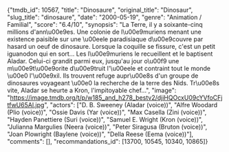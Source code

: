 {"tmdb_id": 10567, "title": "Dinosaure", "original_title": "Dinosaur", "slug_title": "dinosaure", "date": "2000-05-19", "genre": "Animation / Familial", "score": "6.4/10", "synopsis": "La Terre, il y a soixante-cinq millions d'ann\u00e9es. Une colonie de l\u00e9muriens menant une existence paisible sur une \u00eele paradisiaque d\u00e9couvre par hasard un oeuf de dinosaure. Lorsque la coquille se fissure, c'est un petit iguanodon qui en sort... Les l\u00e9muriens le recueillent et le baptisent Aladar. Celui-ci grandit parmi eux, jusqu'au jour o\u00f9 une m\u00e9t\u00e9orite d\u00e9truit l'\u00eele et contraint tout le monde \u00e0 l'\u00e9xil. Ils trouvent refuge aupr\u00e8s d'un groupe de dinosaures voyageant \u00e0 la recherche de la terre des Nids. Tr\u00e8s vite, Aladar se heurte a Kron, l'impitoyable chef...", "image": "https://image.tmdb.org/t/p/w185_and_h278_bestv2/djiHQOcxU09cYVfoCFjtfwU65Al.jpg", "actors": ["D. B. Sweeney (Aladar (voice))", "Alfre Woodard (Plio (voice))", "Ossie Davis (Yar (voice))", "Max Casella (Zini (voice))", "Hayden Panettiere (Suri (voice))", "Samuel E. Wright (Kron (voice))", "Julianna Margulies (Neera (voice))", "Peter Siragusa (Bruton (voice))", "Joan Plowright (Baylene (voice))", "Della Reese (Eema (voice))"], "comments": [], "recommandations_id": [13700, 10545, 10340, 10865]}